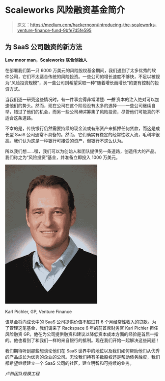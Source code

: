 # Scaleworks 风险融资基金简介

> 原文：<https://medium.com/hackernoon/introducing-the-scaleworks-venture-finance-fund-9bfe7d5fe595>

## **为 SaaS 公司融资的新方法**

**Lew moor man，Scaleworks 联合创始人**

在部署我们第一只 6000 万美元的风险股权基金期间，我们遇到了太多优秀的软件公司，它们不太适合传统的风险投资。一些公司的增长速度不够快，不足以被视为“风险投资规模”，另一些公司则希望采取一种“随着增长而增长”的更有控制的投资方式。

当我们逐一研究这些情况时，有一件事变得非常清楚: ***一些*** 资本的注入绝对可以加速他们的势头。然而，现在公司在这个阶段没有太多的选择——一些公司继续自举，错过了他们的机会，而另一些公司*确实*筹集了风险投资，尽管他们可能真的不适合这条道路。

不幸的是，传统银行仍然需要持续的现金流或有形资产来抵押任何贷款，而这是成长型 SaaS 公司通常不具备的。然而，它们确实有稳定的经常性收入流，毛利率很高。我们认为这是一种银行可接受的资产，但银行不这么认为。

所以我们想……嘿，我们可以为创始人和团队提供另一条道路，创造伟大的产品。我们称之为“风险投资”基金，并准备立即投入 1000 万美元。

![](img/9002fd7b14b6ca117756945aae8eaf27.png)

Karl Pichler, GP, Venture Finance

该基金将向成长中的 SaaS 公司提供价值不超过其 6 个月经常性收入的贷款。为了管理这笔基金，我们请来了 Rackspace 6 年的前首席财务官 Karl Pichler 担任风险融资 GP。他在为公司提供融资和建议以降低资本成本方面的经验是首屈一指的。他也看到了和我们一样的来自银行的抵制。现在我们开始一起解决这些问题！

我们期待听到那些想谈论他们在 SaaS 世界中的地位以及我们如何帮助他们从优秀的产品成长为优秀的企业的公司。无论我们持有多数股权还是帮助债务融资，我们都希望继续建立一个 SaaS 公司的社区，建立明智和可持续的业务。

*卢和团队规模工程*